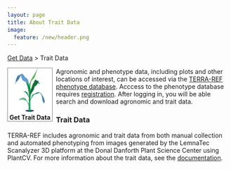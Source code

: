 ```yaml
---
layout: page
title: About Trait Data
image:
  feature: /new/header.png
---
```


<a href="/data">Get Data</a> > Trait Data<br/>

<div>
<div style="float: left; width: 20%; margin-right: 10px; margin-bottom: 10px">
<a href="https://terraref.ncsa.illinois.edu/bety/" style="border: 0" target="_blank">
<span style="display:inline-block; border:1px solid grey; text-align:center; font-size:146x; font-weight: bold; width: 100%;">
   <img src="/images/new/traits sq.png" style="width: 100px"><br/>
   Get Trait Data
</span></a>
</div>

Agronomic and phenotype data, including plots and other locations of interest, can be accessed via the <a href="https://terraref.ncsa.illinois.edu/bety/" target="_blank">TERRA-REF phenotype database</a>.  Acccess to the phenotype database requires <a href="https://terraref.ncsa.illinois.edu/bety/signup" target="_blank">registration</a>.  After logging in, you will be able search and download agronomic and trait data.<br/>

<h3>Trait Data</h3>

TERRA-REF includes agronomic and trait data from both manual collection and automated phenotyping from images generated by the LemnaTec Scanalyzer 3D platform at the Donal Danforth Plant Science Center using PlantCV. For more information about the trait data, see the <a href="https://terraref.gitbooks.io/terraref-documentation/content/products/trait-data.html" target="_blank">documentation</a>.

</div>

